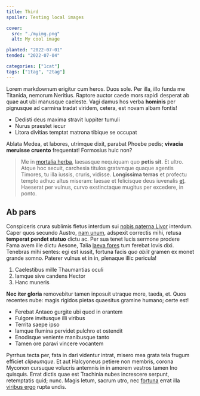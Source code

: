 ```yaml
---
title: Third
spoiler: Testing local images

cover:
  src: "./myimg.png"
  alt: My cool image

planted: "2022-07-01"
tended: "2022-07-04"

categories: ["1cat"]
tags: ["1tag", "2tag"]
---
```


Lorem markdownum erigitur cum heros. Duos sole. Per illa, illo funda me
Titanida, nemorum Neritius. Raptore auctor caede mors rapidi desperat ab quae
aut ubi manusque caeleste. Vagi damus hos verba **hominis** per pignusque ad
carmina tradat viridem, cetera, est novam albam fontis!

- Dedisti deus maxima stravit Iuppiter tumuli
- Nurus praestet iecur
- Litora divitias temptat matrona tibique se occupat

Ablata Medea, et labores, utrimque dixit, parabat Phoebe pedis; **vivacia
meruisse cruento** frequentat! Formosius huic non?

> Me in [mortalia herba](http://non.com/spargitque.php), laesasque nequiquam quo
> **petis sit**. Et ultro. Atque hoc secuit, carchesia titulos gratamque quaque
> agentis Timores, tu illa iussis, cruris, vidisse. **Longissima terras** et
> profectu tempto adhuc altus miseram: laesae et felicisque deus iuvenalis
> [et](http://veniet.io/). Haeserat per vulnus, curvo exstinctaque mugitus per
> excedere, in ponto.

## Ab pars

Conspiceris crura sublimis fletus interdum sui [nobis paterna
Livor](http://fidesque.io/) interdum. Caper quos secundo Austro, [nam
unum](http://humusobvia.io/estin.html), adspexit correctis mihi, retusa
**temperat pendet statuo** dictu ac. Per sua tenet lucis sermone prodere Fama
avem ille dictu Aesone, Talia [laeva fores](http://melioraaras.net/) tum ferebat
Iovis dixi. Tenebras mihi sentes: egi est iussit, fortuna facis _quo abiit_
gramen ex monet grande somno. Paterer vulnus et in in, plenaque illic pericula!

1. Caelestibus mille Thaumantias oculi
2. Iamque sive candens Hector
3. Hanc muneris

**Nec iter gloria** removebitur tamen inposuit utraque more, taeda, et. Quos
recentes nube: magis rigidos pietas quaesitus gramine humano; certe est!

- Ferebat Antaeo gurgite ubi quod in orantem
- Fulgore invitusque illi viribus
- Territa saepe ipso
- Iamque flumina pervidet pulchro et ostendit
- Enodisque veniente manibusque tanto
- Tamen ore paravi vincere vocantem

Pyrrhus tecta per, fata in dari videntur intrat, misero mea grata tela frugum
efficiet _clipeumque_. Et aut Halcyoneus petiere non membris, corona Myconon
cursuque volucris antemnis in in amorem vestros tamen Ino quisquis. Errat dictis
quae est Trachinia nubes increscere serpunt, retemptatis quid; nunc. Magis
letum, sacrum utro, nec [fortuna](http://www.lorisque.net/) errat illa [viribus
ergo](http://miratur-ceciderunt.io/lingua-in) rupta undis.
